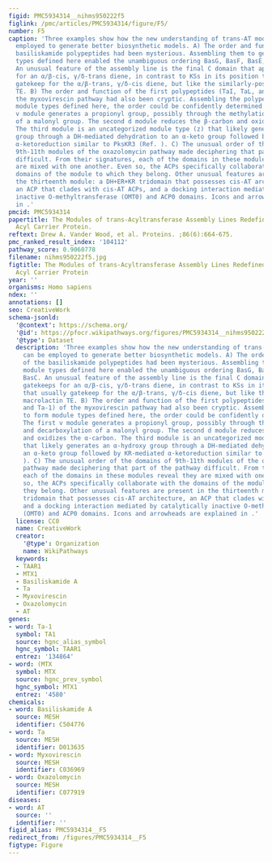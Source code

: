 ```yaml
---
figid: PMC5934314__nihms950222f5
figlink: /pmc/articles/PMC5934314/figure/F5/
number: F5
caption: 'Three examples show how the new understanding of trans-AT modules can be
  employed to generate better biosynthetic models. A) The order and function of the
  basiliskamide polypeptides had been mysterious. Assembling them to generate module
  types defined here enabled the unambiguous ordering BasG, BasF, BasE, BasD, BasC.
  An unusual feature of the assembly line is the final C domain that apparently gatekeeps
  for an α/β-cis, γ/δ-trans diene, in contrast to KSs in its position that usually
  gatekeep for the α/β-trans, γ/δ-cis diene, but like the similarly-positioned macrolactin
  TE. B) The order and function of the first polypeptides (TaI, TaL, and Ta-1) of
  the myxovirescin pathway had also been cryptic. Assembling the polypeptides to form
  module types defined here, the order could be confidently determined. The first
  v module generates a propionyl group, possibly through the methylation and decarboxylation
  of a malonyl group. The second d module reduces the β-carbon and oxidizes the α-carbon.
  The third module is an uncategorized module type (z) that likely generates an α-hydroxy
  group through a DH-mediated dehydration to an α-keto group followed by KR-mediated
  α-ketoreduction similar to PksKR3 (Ref. ). C) The unusual order of the domains of
  9th-11th modules of the oxazolomycin pathway made deciphering that part of the pathway
  difficult. From their signatures, each of the domains in these modules reveal they
  are mixed with one another. Even so, the ACPs specifically collaborate with the
  domains of the module to which they belong. Other unusual features are present in
  the thirteenth module: a DH+ER+KR tridomain that possesses cis-AT architecture,
  an ACP that clades with cis-AT ACPs, and a docking interaction mediated by catalytically
  inactive O-methyltransferase (OMT0) and ACP0 domains. Icons and arrowheads are explained
  in .'
pmcid: PMC5934314
papertitle: The Modules of trans-Acyltransferase Assembly Lines Redefined with a Central
  Acyl Carrier Protein.
reftext: Drew A. Vander Wood, et al. Proteins. ;86(6):664-675.
pmc_ranked_result_index: '104112'
pathway_score: 0.9060778
filename: nihms950222f5.jpg
figtitle: The Modules of trans-Acyltransferase Assembly Lines Redefined with a Central
  Acyl Carrier Protein
year: ''
organisms: Homo sapiens
ndex: ''
annotations: []
seo: CreativeWork
schema-jsonld:
  '@context': https://schema.org/
  '@id': https://pfocr.wikipathways.org/figures/PMC5934314__nihms950222f5.html
  '@type': Dataset
  description: 'Three examples show how the new understanding of trans-AT modules
    can be employed to generate better biosynthetic models. A) The order and function
    of the basiliskamide polypeptides had been mysterious. Assembling them to generate
    module types defined here enabled the unambiguous ordering BasG, BasF, BasE, BasD,
    BasC. An unusual feature of the assembly line is the final C domain that apparently
    gatekeeps for an α/β-cis, γ/δ-trans diene, in contrast to KSs in its position
    that usually gatekeep for the α/β-trans, γ/δ-cis diene, but like the similarly-positioned
    macrolactin TE. B) The order and function of the first polypeptides (TaI, TaL,
    and Ta-1) of the myxovirescin pathway had also been cryptic. Assembling the polypeptides
    to form module types defined here, the order could be confidently determined.
    The first v module generates a propionyl group, possibly through the methylation
    and decarboxylation of a malonyl group. The second d module reduces the β-carbon
    and oxidizes the α-carbon. The third module is an uncategorized module type (z)
    that likely generates an α-hydroxy group through a DH-mediated dehydration to
    an α-keto group followed by KR-mediated α-ketoreduction similar to PksKR3 (Ref.
    ). C) The unusual order of the domains of 9th-11th modules of the oxazolomycin
    pathway made deciphering that part of the pathway difficult. From their signatures,
    each of the domains in these modules reveal they are mixed with one another. Even
    so, the ACPs specifically collaborate with the domains of the module to which
    they belong. Other unusual features are present in the thirteenth module: a DH+ER+KR
    tridomain that possesses cis-AT architecture, an ACP that clades with cis-AT ACPs,
    and a docking interaction mediated by catalytically inactive O-methyltransferase
    (OMT0) and ACP0 domains. Icons and arrowheads are explained in .'
  license: CC0
  name: CreativeWork
  creator:
    '@type': Organization
    name: WikiPathways
  keywords:
  - TAAR1
  - MTX1
  - Basiliskamide A
  - Ta
  - Myxovirescin
  - Oxazolomycin
  - AT
genes:
- word: Ta-1
  symbol: TA1
  source: hgnc_alias_symbol
  hgnc_symbol: TAAR1
  entrez: '134864'
- word: (MTX
  symbol: MTX
  source: hgnc_prev_symbol
  hgnc_symbol: MTX1
  entrez: '4580'
chemicals:
- word: Basiliskamide A
  source: MESH
  identifier: C504776
- word: Ta
  source: MESH
  identifier: D013635
- word: Myxovirescin
  source: MESH
  identifier: C036969
- word: Oxazolomycin
  source: MESH
  identifier: C077919
diseases:
- word: AT
  source: ''
  identifier: ''
figid_alias: PMC5934314__F5
redirect_from: /figures/PMC5934314__F5
figtype: Figure
---
```

